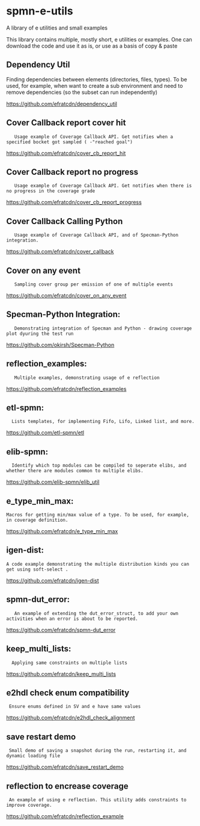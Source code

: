 # spmn-e-utils
A library of e utilities and small examples

This library contains multiple, mostly short, e utilities or examples. One can download the code and use it as is, or use as a basis of copy & paste

   Dependency Util
   ---------------
   Finding dependencies between elements (directories, files, types). To be used, for example, when want to create a sub environment and 
   need to remove dependencies (so the subset can run independently) 
   
 https://github.com/efratcdn/dependency_util
 

   Cover Callback report cover hit 
   -------------------------------
   
       Usage example of Coverage Callback API. Get notifies when a specified bocket got sampled ( -"reached goal")
       
  https://github.com/efratcdn/cover_cb_report_hit
  

   Cover Callback report no progress 
   ---------------------------------
   
       Usage example of Coverage Callback API. Get notifies when there is no progress in the coverage grade
       
  https://github.com/efratcdn/cover_cb_report_progress

   Cover Callback Calling Python 
   -----------------------------
   
       Usage example of Coverage Callback API, and of Specman-Python integration.
       
  https://github.com/efratcdn/cover_callback


   Cover on any event
   ------------------
   
       Sampling cover group per emission of one of multiple events


  https://github.com/efratcdn/cover_on_any_event


  Specman-Python Integration:
  -------------------
  
       Demonstrating integration of Specman and Python - drawing coverage plot dyuring the test run
       
  https://github.com/okirsh/Specman-Python

  reflection_examples:
  -------------------
  
       Multiple examples, demonstrating usage of e reflection
       
  https://github.com/efratcdn/reflection_examples
       

  etl-spmn: 
  --------
  
      Lists templates, for implementing Fifo, Lifo, Linked list, and more.
  https://github.com/etl-spmn/etl 
    
      
 
 elib-spmn:
 ----------
      Identify which top modules can be compiled to seperate elibs, and whether there are modules common to multiple elibs.
https://github.com/elib-spmn/elib_util
     

e_type_min_max:
---------------
	Macros for getting min/max value of a type. To be used, for example, in coverage definition.
https://github.com/efratcdn/e_type_min_max
      

igen-dist:
----------
	A code example demonstrating the multiple distribution kinds you can get using soft-select .
https://github.com/efratcdn/igen-dist


spmn-dut_error:
--------------
       An example of extending the dut_error_struct, to add your own activities when an error is about to be reported.
       
https://github.com/efratcdn/spmn-dut_error


keep_multi_lists:
----------------
      Applying same constraints on multiple lists

https://github.com/efratcdn/keep_multi_lists


e2hdl check enum compatibility 
------------------------------
     Ensure enums defined in SV and e have same values
     
https://github.com/efratcdn/e2hdl_check_alignment


save restart demo
-----------------
     Small demo of saving a snapshot during the run, restarting it, and dynamic loading file
     
https://github.com/efratcdn/save_restart_demo


reflection to encrease coverage
-------------------------------
     An example of using e reflection. This utility adds constraints to improve coverage.

https://github.com/efratcdn/reflection_example
